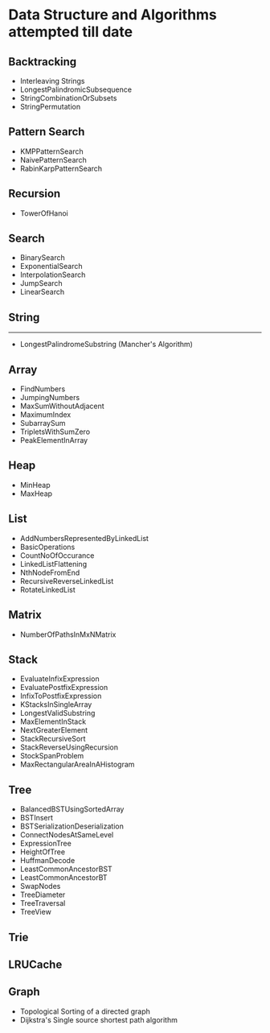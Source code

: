# Data Structure and Algorithms attempted till date

Backtracking
-----------------------------
- Interleaving Strings
- LongestPalindromicSubsequence
- StringCombinationOrSubsets
- StringPermutation

Pattern Search
------------------------------
- KMPPatternSearch
- NaivePatternSearch
- RabinKarpPatternSearch

Recursion
------------------------------
- TowerOfHanoi

Search
-------------------------------
- BinarySearch
- ExponentialSearch 
- InterpolationSearch
- JumpSearch
- LinearSearch

## String
-------------------------------
- LongestPalindromeSubstring (Mancher's Algorithm)

Array
-------------------------------
- FindNumbers
- JumpingNumbers
- MaxSumWithoutAdjacent
- MaximumIndex	
- SubarraySum
- TripletsWithSumZero
- PeakElementInArray

Heap
-------------------------------
- MinHeap
- MaxHeap

List
------------------------------
- AddNumbersRepresentedByLinkedList
- BasicOperations
- CountNoOfOccurance 
- LinkedListFlattening 
- NthNodeFromEnd 
- RecursiveReverseLinkedList
- RotateLinkedList

Matrix
---------------------------------
- NumberOfPathsInMxNMatrix

Stack
--------------------------------
- EvaluateInfixExpression		
- EvaluatePostfixExpression	
- InfixToPostfixExpression	
- KStacksInSingleArray		
- LongestValidSubstring		
- MaxElementInStack			
- NextGreaterElement			
- StackRecursiveSort			
- StackReverseUsingRecursion	
- StockSpanProblem
- MaxRectangularAreaInAHistogram

Tree
---------------------------------
- BalancedBSTUsingSortedArray
- BSTInsert
- BSTSerializationDeserialization
- ConnectNodesAtSameLevel		
- ExpressionTree				
- HeightOfTree				
- HuffmanDecode
- LeastCommonAncestorBST
- LeastCommonAncestorBT			
- SwapNodes
- TreeDiameter				
- TreeTraversal				
- TreeView		

Trie
------------------------------------

LRUCache
------------------------------------

Graph
------------------------------------
- Topological Sorting of a directed graph
- Dijkstra's Single source shortest path algorithm
